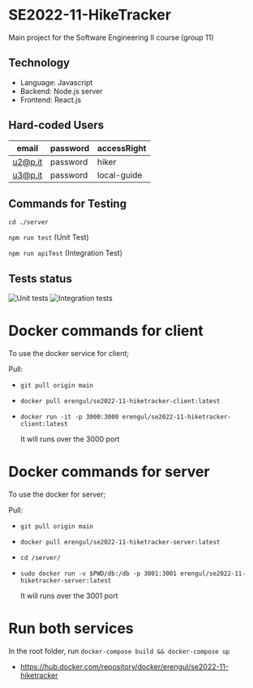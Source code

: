 # SE2022-11-HikeTracker
Main project for the Software Engineering II course (group 11)

## Technology
- Language: Javascript
- Backend: Node.js server
- Frontend: React.js

## Hard-coded Users
| email | password | accessRight |
|-------|----------| ----------- |
| u2@p.it | password | hiker |
| u3@p.it | password | local-guide |

## Commands for Testing
`cd ./server`

`npm run test` (Unit Test) 

`npm run apiTest` (Integration Test)

## Tests status

![Unit tests](https://github.com/alessiomason/SE2022-11-HikeTracker/actions/workflows/unit_tests.yml/badge.svg)
![Integration tests](https://github.com/alessiomason/SE2022-11-HikeTracker/actions/workflows/integration_tests.yml/badge.svg)


# Docker commands for client

To use the docker service for client;


Pull:
- `git pull origin main` 
- `docker pull erengul/se2022-11-hiketracker-client:latest`
- `docker run -it -p 3000:3000 erengul/se2022-11-hiketracker-client:latest`
    
    It will runs over the 3000 port

# Docker commands for server

To use the docker for server;

Pull:
- `git pull origin main`
- `docker pull erengul/se2022-11-hiketracker-server:latest`
- `cd /server/`
- `sudo docker run -v $PWD/db:/db -p 3001:3001 erengul/se2022-11-hiketracker-server:latest`   
        
    It will runs over the 3001 port

# Run both services

In the root folder, run `docker-compose build && docker-compose up`

- https://hub.docker.com/repository/docker/erengul/se2022-11-hiketracker